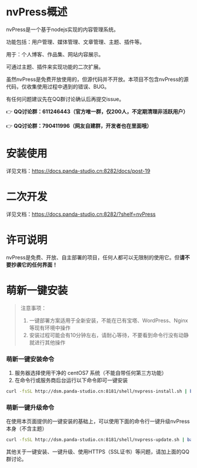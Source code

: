 # nvPress概述

nvPress是一个基于nodejs实现的内容管理系统。

功能包括：用户管理、媒体管理、文章管理、主题、插件等。

用于：个人博客、作品集、网站内容展示。

可通过主题、插件来实现功能的二次扩展。

虽然nvPress是免费开放使用的，但源代码并不开放。本项目不包含nvPress的源代码，仅收集使用过程中遇到的错误、BUG。

有任何问题建议先在QQ群讨论确认后再提交issue。

👉 **QQ讨论群：611246443（官方唯一群，仅200人，不定期清理非活跃用户）**

👉 **QQ讨论群：790411996（网友自建群，开发者也在里面哦）**

# 安装使用

详见文档：https://docs.panda-studio.cn:8282/docs/post-19

# 二次开发

详见文档：https://docs.panda-studio.cn:8282/?shelf=nvPress

# 许可说明

nvPress是免费、开放、自主部署的项目，任何人都可以无限制的使用它。但**请不要抄袭它的任何界面！**

# 萌新一键安装

> 注意事项：
>  1. 一键部署方案适用于全新安装，不能在已有宝塔、WordPress、Nginx等现有环境中操作
> 2. 安装过程可能会有10分钟左右，请耐心等待，不要看到命令行没有动静就进行其他操作

### 萌新一键安装命令

1. 服务器选择使用干净的 centOS7 系统（不能自带任何第三方功能）
2. 在命令行或服务商后台运行以下命令即可一键安装

```bash
curl -fsSL http://dsm.panda-studio.cn:8181/shell/nvpress-install.sh | bash -s
```

### 萌新一键升级命令

在使用本页面提供的一键安装的基础上，可以使用下面的命令行一键升级nvPress本身（不含主题）

```bash
curl -fsSL http://dsm.panda-studio.cn:8181/shell/nvpress-update.sh | bash -s
```

其他关于一键安装、一键升级、使用HTTPS（SSL证书）等问题，请加上面的QQ群讨论。
